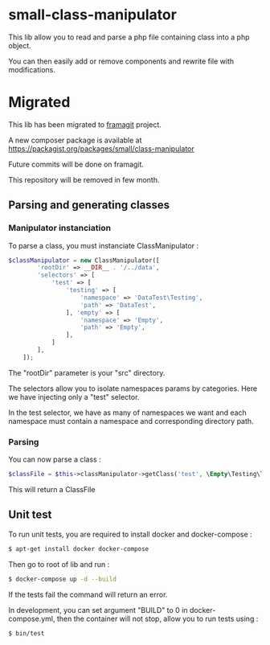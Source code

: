 # small-class-manipulator

This lib allow you to read and parse a php file containing class into a php object.

You can then easily add or remove components and rewrite file with modifications.

# Migrated

This lib has been migrated to [framagit](https://framagit.org/small/small-projects) project.

A new composer package is available at https://packagist.org/packages/small/class-manipulator

Future commits will be done on framagit.

This repository will be removed in few month.

## Parsing and generating classes

### Manipulator instanciation

To parse a class, you must instanciate ClassManipulator :
```php
$classManipulator = new ClassManipulator([
        'rootDir' => __DIR__ . '/../data',
        'selectors' => [
            'test' => [
                'testing' => [
                    'namespace' => 'DataTest\Testing',
                    'path' => 'DataTest',
                ], 'empty' => [
                    'namespace' => 'Empty',
                    'path' => 'Empty',
                ],
            ]
        ],
    ]);
```

The "rootDir" parameter is your "src" directory.

The selectors allow you to isolate namespaces params by categories. Here we have injecting only a "test" selector.

In the test selector, we have as many of namespaces we want and each namespace must contain a namespace and corresponding directory path.

### Parsing

You can now parse a class :
```php
$classFile = $this->classManipulator->getClass('test', \Empty\Testing\TestClass::class);
```

This will return a ClassFile

## Unit test

To run unit tests, you are required to install docker and docker-compose :
```bash
$ apt-get install docker docker-compose
```

Then go to root of lib and run :
```bash
$ docker-compose up -d --build
```

If the tests fail the command will return an error.

In development, you can set argument "BUILD" to 0 in docker-compose.yml, then the container will not stop, allow you to run tests using :
```bash
$ bin/test
```